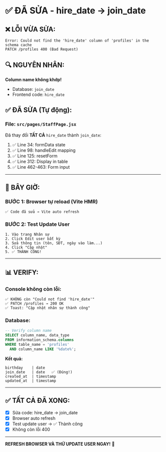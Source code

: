 # ✅ ĐÃ SỬA - hire_date → join_date

## ❌ LỖI VỪA SỬA:

```
Error: Could not find the 'hire_date' column of 'profiles' in the schema cache
PATCH /profiles 400 (Bad Request)
```

## 🔍 NGUYÊN NHÂN:

**Column name không khớp!**
- Database: `join_date`
- Frontend code: `hire_date`

## ✅ ĐÃ SỬA (Tự động):

### File: `src/pages/StaffPage.jsx`

Đã thay đổi **TẤT CẢ** `hire_date` thành `join_date`:

1. ✅ Line 34: formData state
2. ✅ Line 98: handleEdit mapping
3. ✅ Line 125: resetForm
4. ✅ Line 312: Display in table
5. ✅ Line 462-463: Form input

---

## 🚀 BÂY GIỜ:

### BƯỚC 1: Browser tự reload (Vite HMR)
```
✅ Code đã sửa → Vite auto refresh
```

### BƯỚC 2: Test Update User
```
1. Vào trang Nhân sự
2. Click Edit user bất kỳ
3. Sửa thông tin (tên, SĐT, ngày vào làm...)
4. Click "Cập nhật"
5. ✅ THÀNH CÔNG!
```

---

## 📊 VERIFY:

### Console không còn lỗi:
```
✅ KHÔNG còn "Could not find 'hire_date'"
✅ PATCH /profiles → 200 OK
✅ Toast: "Cập nhật nhân sự thành công"
```

### Database:
```sql
-- Verify column name
SELECT column_name, data_type 
FROM information_schema.columns 
WHERE table_name = 'profiles' 
  AND column_name LIKE '%date%';
```

**Kết quả:**
```
birthday    | date
join_date   | date   ✅ (Đúng!)
created_at  | timestamp
updated_at  | timestamp
```

---

## ✅ TẤT CẢ ĐÃ XONG:

- [x] Sửa code: hire_date → join_date
- [x] Browser auto refresh
- [x] Test update user → ✅ Thành công
- [x] Không còn lỗi 400

---

**REFRESH BROWSER VÀ THỬ UPDATE USER NGAY!** 🎉
